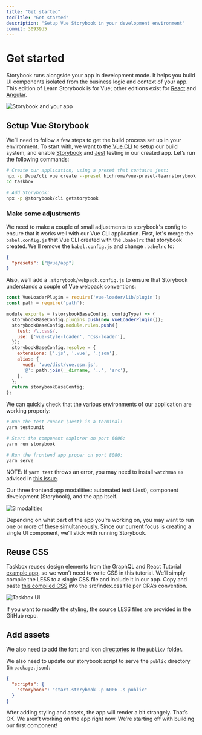 ```yaml
---
title: "Get started"
tocTitle: "Get started"
description: "Setup Vue Storybook in your development environment"
commit: 30939d5
---
```


# Get started

Storybook runs alongside your app in development mode. It helps you build UI components isolated from the business logic and context of your app. This edition of Learn Storybook is for Vue; other editions exist for [React](/react/en/get-started) and [Angular](/angular/en/get-started).

![Storybook and your app](/storybook-relationship.jpg)

## Setup Vue Storybook

We’ll need to follow a few steps to get the build process set up in your environment. To start with, we want to the [Vue CLI](https://cli.vuejs.org) to setup our build system, and enable [Storybook](https://storybook.js.org/) and [Jest](https://facebook.github.io/jest/) testing in our created app. Let’s run the following commands:

```bash
# Create our application, using a preset that contains jest:
npx -p @vue/cli vue create --preset hichroma/vue-preset-learnstorybook taskbox
cd taskbox

# Add Storybook:
npx -p @storybook/cli getstorybook
```

### Make some adjustments

We need to make a couple of small adjustments to storybook's config to ensure that it works well with our Vue CLI application. First, let's merge the `babel.config.js` that Vue CLI created with the `.babelrc` that storybook created. We'll remove the `babel.config.js` and change `.babelrc` to:

```json
{
  "presets": ["@vue/app"]
}
```

Also, we'll add a `.storybook/webpack.config.js` to ensure that Storybook understands a couple of Vue webpack conventions:

```js
const VueLoaderPlugin = require('vue-loader/lib/plugin');
const path = require('path');

module.exports = (storybookBaseConfig, configType) => {
  storybookBaseConfig.plugins.push(new VueLoaderPlugin());
  storybookBaseConfig.module.rules.push({
    test: /\.css$/,
    use: ['vue-style-loader', 'css-loader'],
  });
  storybookBaseConfig.resolve = {
    extensions: ['.js', '.vue', '.json'],
    alias: {
      vue$: 'vue/dist/vue.esm.js',
      '@': path.join(__dirname, '..', 'src'),
    },
  };
  return storybookBaseConfig;
};
```

We can quickly check that the various environments of our application are working properly:

```bash
# Run the test runner (Jest) in a terminal:
yarn test:unit

# Start the component explorer on port 6006:
yarn run storybook

# Run the frontend app proper on port 8080:
yarn serve
```

<div class="aside">
  NOTE: If <code>yarn test</code> throws an error, you may need to install <code>watchman</code> as advised in <a href="https://github.com/facebook/create-react-app/issues/871#issuecomment-252297884">this issue</a>.
</div>

Our three frontend app modalities: automated test (Jest), component development (Storybook), and the app itself.

![3 modalities](/app-three-modalities.png)

Depending on what part of the app you’re working on, you may want to run one or more of these simultaneously. Since our current focus is creating a single UI component, we’ll stick with running Storybook.

## Reuse CSS

Taskbox reuses design elements from the GraphQL and React Tutorial [example app](https://blog.hichroma.com/graphql-react-tutorial-part-1-6-d0691af25858), so we won’t need to write CSS in this tutorial. We’ll simply compile the LESS to a single CSS file and include it in our app. Copy and paste [this compiled CSS](https://github.com/hichroma/learnstorybook-code/blob/master/src/index.css) into the src/index.css file per CRA’s convention.

![Taskbox UI](/ss-browserchrome-taskbox-learnstorybook.png)

<div class="aside">
If you want to modify the styling, the source LESS files are provided in the GitHub repo.
</div>

## Add assets

We also need to add the font and icon [directories](https://github.com/hichroma/learnstorybook-code/tree/master/public) to the `public/` folder.

We also need to update our storybook script to serve the `public` directory (in `package.json`):

```json
{
  "scripts": {
    "storybook": "start-storybook -p 6006 -s public"
  }
}
```

After adding styling and assets, the app will render a bit strangely. That’s OK. We aren’t working on the app right now. We’re starting off with building our first component!
